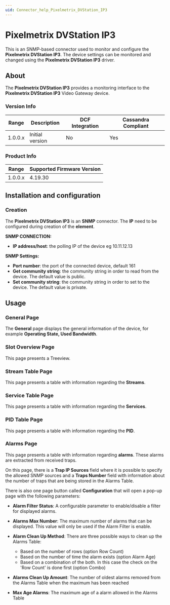 ```yaml
---
uid: Connector_help_Pixelmetrix_DVStation_IP3
---
```


# Pixelmetrix DVStation IP3

This is an SNMP-based connector used to monitor and configure the **Pixelmetrix DVStation IP3**. The device settings can be monitored and changed using the **Pixelmetrix DVStation IP3** driver.

## About

The **Pixelmetrix DVStation IP3** provides a monitoring interface to the **Pixelmetrix DVStation IP3** Video Gateway device.

### Version Info

| **Range** | **Description** | **DCF Integration** | **Cassandra Compliant** |
|------------------|-----------------|---------------------|-------------------------|
| 1.0.0.x          | Initial version | No                  | Yes                     |

### Product Info

| Range | Supported Firmware Version |
|------------------|-----------------------------|
| 1.0.0.x          | 4.19.30                     |

## Installation and configuration

### Creation

The **Pixelmetrix DVStation IP3** is an **SNMP** connector. The **IP** need to be configured during creation of the **element**.

**SNMP CONNECTION:**

- **IP address/host**: the polling IP of the device eg 10.11.12.13

**SNMP Settings:**

- **Port number**: the port of the connected device, default 161
- **Get community string**: the community string in order to read from the device. The default value is public.
- **Set community string**: the community string in order to set to the device. The default value is private.

## Usage

### General Page

The **General** page displays the general information of the device, for example **Operating State, Used Bandwidth**.

### Slot Overview Page

This page presents a Treeview.

### Stream Table Page

This page presents a table with information regarding the **Streams**.

### Service Table Page

This page presents a table with information regarding the **Services**.

### PID Table Page

This page presents a table with information regarding the **PID**.

### Alarms Page

This page presents a table with information regarding **alarms**. These alarms are extracted from received traps.

On this page, there is a **Trap IP Sources** field where it is possible to specify the allowed SNMP sources and a **Traps Number** field with information about the number of traps that are being stored in the Alarms Table.

There is also one page button called **Configuration** that will open a pop-up page with the following parameters:

- **Alarm Filter Status**: A configurable parameter to enable/disable a filter for displayed alarms.

- **Alarms Max Number**: The maximum number of alarms that can be displayed. This value will only be used if the Alarm Filter is enable.

- **Alarm Clean Up Method**: There are three possible ways to clean up the Alarms Table:

  - Based on the number of rows (option Row Count)
  - Based on the number of time the alarm exists (option Alarm Age)
  - Based on a combination of the both. In this case the check on the 'Row Count' is done first (option Combo)

- **Alarms Clean Up Amount**: The number of oldest alarms removed from the Alarms Table when the maximum has been reached

- **Max Age Alarms**: The maximum age of a alarm allowed in the Alarms Table
